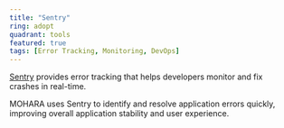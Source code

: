 ```yaml
---
title: "Sentry"
ring: adopt
quadrant: tools
featured: true
tags: [Error Tracking, Monitoring, DevOps]
---
```


[Sentry](https://sentry.io/) provides error tracking that helps developers monitor and fix crashes in real-time.

MOHARA uses Sentry to identify and resolve application errors quickly, improving overall application stability and user experience.
